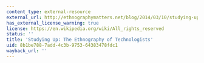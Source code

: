 ```yaml
---
content_type: external-resource
external_url: http://ethnographymatters.net/blog/2014/03/10/studying-up/
has_external_license_warning: true
license: https://en.wikipedia.org/wiki/All_rights_reserved
status: ''
title: 'Studying Up: The Ethnography of Technologists'
uid: 8b1be788-7add-4c3b-9753-64383478fdc1
wayback_url: ''
---
```

